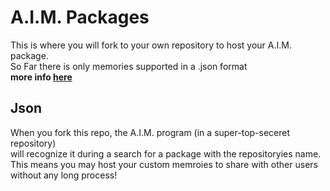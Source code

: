 # A.I.M. Packages
This is where you will fork to your own repository to host your A.I.M. package.  
So Far there is only memories supported in a .json format  
**more info [here](https://github.com/xerodragon72/calder/wiki/Hosting-Custom-memories)**
## Json
When you fork this repo, the A.I.M. program (in a super-top-seceret repository)  
will recognize it during a search for a package with the repositoryies name.  
This means you may host your custom memroies to share with other users without any long process!
